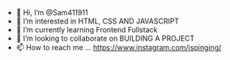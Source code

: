 - 👋 Hi, I’m @Sam411911
- 👀 I’m interested in HTML, CSS AND JAVASCRIPT
- 🌱 I’m currently learning Frontend Fullstack
- 💞️ I’m looking to collaborate on BUILDING A PROJECT
- 📫 How to reach me ... https://www.instagram.com/jspinging/

<!---
Sam411911/Sam411911 is a ✨ special ✨ repository because its `README.md` (this file) appears on your GitHub profile.
You can click the Preview link to take a look at your changes.
--->
